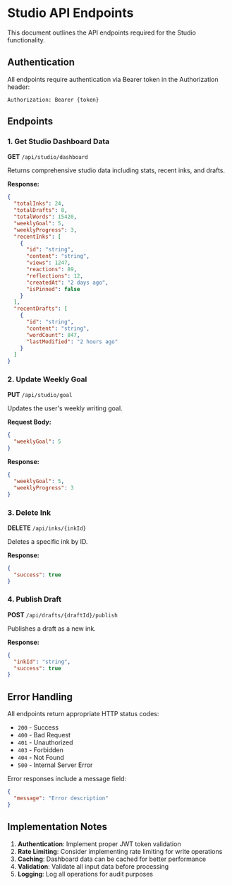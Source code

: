 # Studio API Endpoints

This document outlines the API endpoints required for the Studio functionality.

## Authentication
All endpoints require authentication via Bearer token in the Authorization header:
```
Authorization: Bearer {token}
```

## Endpoints

### 1. Get Studio Dashboard Data
**GET** `/api/studio/dashboard`

Returns comprehensive studio data including stats, recent inks, and drafts.

**Response:**
```json
{
  "totalInks": 24,
  "totalDrafts": 8,
  "totalWords": 15420,
  "weeklyGoal": 5,
  "weeklyProgress": 3,
  "recentInks": [
    {
      "id": "string",
      "content": "string",
      "views": 1247,
      "reactions": 89,
      "reflections": 12,
      "createdAt": "2 days ago",
      "isPinned": false
    }
  ],
  "recentDrafts": [
    {
      "id": "string",
      "content": "string",
      "wordCount": 847,
      "lastModified": "2 hours ago"
    }
  ]
}
```

### 2. Update Weekly Goal
**PUT** `/api/studio/goal`

Updates the user's weekly writing goal.

**Request Body:**
```json
{
  "weeklyGoal": 5
}
```

**Response:**
```json
{
  "weeklyGoal": 5,
  "weeklyProgress": 3
}
```

### 3. Delete Ink
**DELETE** `/api/inks/{inkId}`

Deletes a specific ink by ID.

**Response:**
```json
{
  "success": true
}
```

### 4. Publish Draft
**POST** `/api/drafts/{draftId}/publish`

Publishes a draft as a new ink.

**Response:**
```json
{
  "inkId": "string",
  "success": true
}
```

## Error Handling

All endpoints return appropriate HTTP status codes:
- `200` - Success
- `400` - Bad Request
- `401` - Unauthorized
- `403` - Forbidden
- `404` - Not Found
- `500` - Internal Server Error

Error responses include a message field:
```json
{
  "message": "Error description"
}
```

## Implementation Notes

1. **Authentication**: Implement proper JWT token validation
2. **Rate Limiting**: Consider implementing rate limiting for write operations
3. **Caching**: Dashboard data can be cached for better performance
4. **Validation**: Validate all input data before processing
5. **Logging**: Log all operations for audit purposes 